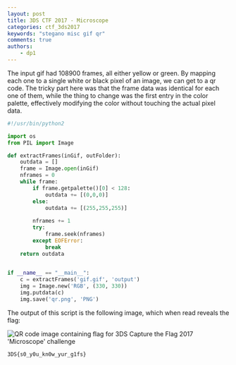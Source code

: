 ```yaml
---
layout: post
title: 3DS CTF 2017 - Microscope
categories: ctf_3ds2017
keywords: "stegano misc gif qr"
comments: true
authors:
    - dp1
---
```




The input gif had 108900 frames, all either yellow or green. By mapping each one to a single white or black pixel of an image, we can get to a qr code.
The tricky part here was that the frame data was identical for each one of them, while the thing to change was the first entry in the color palette, effectively modifying the color without touching the actual pixel data.

```python
#!/usr/bin/python2

import os
from PIL import Image

def extractFrames(inGif, outFolder):
	outdata = []
	frame = Image.open(inGif)
	nframes = 0
	while frame:
		if frame.getpalette()[0] < 128:
			outdata += [(0,0,0)]
		else:
			outdata += [(255,255,255)]
		
		nframes += 1
		try:
			frame.seek(nframes)
		except EOFError:
			break
	return outdata
    

if __name__ == "__main__":
	c = extractFrames('gif.gif', 'output')
	img = Image.new('RGB', (330, 330))
	img.putdata(c)
	img.save('qr.png', 'PNG')

```

The output of this script is the following image, which when read reveals the flag:

<img class="img-responsive" src="{{ site-url }}/assets/3dsctf2017/qr.png" alt="QR code image containing flag for 3DS Capture the Flag 2017 'Microscope' challenge">

```bash
3DS{s0_y0u_kn0w_yur_g1fs}
```

